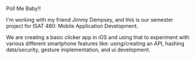 Poll Me Baby!!

I'm working with my friend Jimmy Dempsey, and this is our semester project for ISAT 480: Mobile Application Development. 

We are creating a basic clicker app in iOS and using that to experiment with various different smartphone features like: using/creating an API, hashing data/security, gesture implementation, and ui development.
